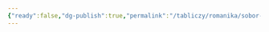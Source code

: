 ```yaml
---
{"ready":false,"dg-publish":true,"permalink":"/tabliczy/romanika/sobor-mariya-laah/","dgPassFrontmatter":true}
---
```



